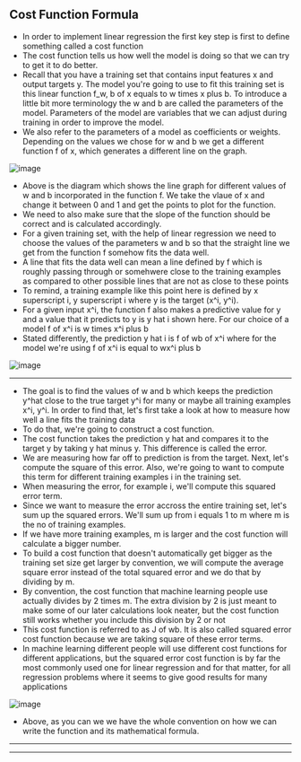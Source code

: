 ## Cost Function Formula

- In order to implement linear regression the first key step is first to define something called a cost function
- The cost function tells us how well the model is doing so that we can try to get it to do better.
- Recall that you have a training set that contains input features x and output targets y. The model you're going to use to fit this training set is this linear function f_w, b of x equals to w times x plus b. To introduce a little bit more terminology the w and b are called the parameters of the model. Parameters of the model are variables that we can adjust during training in order to improve the model.
- We also refer to the parameters of a model as coefficients or weights. Depending on the values we chose for w and b we get a different function f of x, which generates a different line on the graph.

![image](https://github.com/user-attachments/assets/392fc83b-5850-49be-bae7-6e534794f751)

- Above is the diagram which shows the line graph for different values of w and b incorporated in the function f. We take the vlaue of x and change it between 0 and 1 and get the points to plot for the function.
- We need to also make sure that the slope of the function should be correct and is calculated accordingly.
- For a given training set, with the help of linear regression we need to choose the values of the parameters w and b so that the straight line we get from the function f somehow fits the data well.
- A line that fits the data well can mean a line defined by f which is roughly passing through or somehwere close to the training examples as compared to other possible lines that are not as close to these points
- To remind, a training example like this point here is defined by x superscript i, y superscript i where y is the target (x^i, y^i).
- For a given input x^i, the function f also makes a predictive value for y and a value that it predicts to y is y hat i shown here. For our choice of a model f of x^i is w times x^i plus b
- Stated differently, the prediction y hat i is f of wb of x^i where for the model we're using f of x^i is equal to wx^i plus b

![image](https://github.com/user-attachments/assets/df992919-5c3e-4d8d-b202-d5c96db45af3)

---
- The goal is to find the values of w and b which keeps the prediction y^hat close to the true target y^i for many or maybe all training examples x^i, y^i. In order to find that, let's first take a look at how to measure how well a line fits the training data
- To do that, we're going to construct a cost function.
- The cost function takes the prediction y hat and compares it to the target y by taking y hat minus y. This difference is called the error. 
- We are measuring how far off to prediction is from the target. Next, let's compute the square of this error. Also, we're going to want to compute this term for different training examples i in the training set.
- When measuring the error, for example i, we'll compute this squared error term.
- Since we want to measure the error accross the entire training set, let's sum up the squared errors. We'll sum up from i equals 1 to m where m is the no of training examples.
- If we have more training examples, m is larger and the cost function will calculate a bigger number.
- To build a cost function that doesn't automatically get bigger as the training set size get larger by convention, we will compute the average square error instead of the total squared error and we do that by dividing by m.
- By convention, the cost function that machine learning people use actually divides by 2 times m. The extra division by 2 is just meant to make some of our later calculations look neater, but the cost function still works whether you include this division by 2 or not
- This cost function is referred to as J of wb. It is also called squared error cost function because we are taking square of these error terms.
- In machine learning different people will use different cost functions for different applications, but the squared error cost function is by far the most commonly used one for linear regression and for that matter, for all regression problems where it seems to give good results for many applications
  
![image](https://github.com/user-attachments/assets/6d0337c6-5f93-4eb7-a588-8720821200f8)

- Above, as you can we we have the whole convention on how we can write the function and its mathematical formula.

---
---
